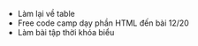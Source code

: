 - Làm lại về table
- Free code camp dạy phần HTML đến bài 12/20
- Làm bài tập thời khóa biểu
